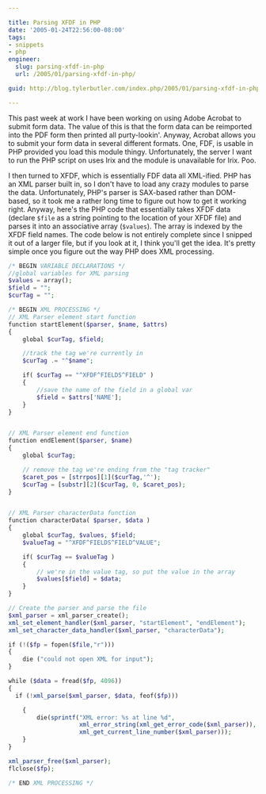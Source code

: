 ```yaml
---

title: Parsing XFDF in PHP
date: '2005-01-24T22:56:00-08:00'
tags:
- snippets
- php
engineer:
  slug: parsing-xfdf-in-php
  url: /2005/01/parsing-xfdf-in-php/

guid: http://blog.tylerbutler.com/index.php/2005/01/parsing-xfdf-in-php/

---
```


This past week at work I have been working on using Adobe Acrobat to submit
form data. The value of this is that the form data can be reimported into the
PDF form then printed all purty-lookin'. Anyway, Acrobat allows you to submit
your form data in several different formats. One, FDF, is usable in PHP
provided you load this module thingy. Unfortunately, the server I want to run
the PHP script on uses Irix and the module is unavailable for Irix. Poo.

I then turned to XFDF, which is essentially FDF data all XML-ified. PHP has an
XML parser built in, so I don't have to load any crazy modules to parse the
data. Unfortunately, PHP's parser is SAX-based rather than DOM-based, so it
took me a rather long time to figure out how to get it working right. Anyway,
here's the PHP code that essentially takes XFDF data (declare `$file` as a
string pointing to the location of your XFDF file) and parses it into an
associative array (`$values`). The array is indexed by the XFDF field names.
The code below is not entirely complete since I snipped it out of a larger
file, but if you look at it, I think you'll get the idea. It's pretty simple
once you figure out the way PHP does XML processing.

```php
/* BEGIN VARIABLE DECLARATIONS */
//global variables for XML parsing
$values = array();
$field = "";
$curTag = "";

/* BEGIN XML PROCESSING */
// XML Parser element start function
function startElement($parser, $name, $attrs)
{
    global $curTag, $field;

    //track the tag we're currently in
    $curTag .= "^$name";

    if( $curTag == "^XFDF^FIELDS^FIELD" )
    {
        //save the name of the field in a global var
        $field = $attrs['NAME'];
    }
}


// XML Parser element end function
function endElement($parser, $name)
{
    global $curTag;

    // remove the tag we're ending from the "tag tracker"
    $caret_pos = [strrpos][1]($curTag,'^');
    $curTag = [substr][2]($curTag, 0, $caret_pos);
}


// XML Parser characterData function
function characterData( $parser, $data )
{
    global $curTag, $values, $field;
    $valueTag = "^XFDF^FIELDS^FIELD^VALUE";

    if( $curTag == $valueTag )
    {
        // we're in the value tag, so put the value in the array
        $values[$field] = $data;
    }
}

// Create the parser and parse the file
$xml_parser = xml_parser_create();
xml_set_element_handler($xml_parser, "startElement", "endElement");
xml_set_character_data_handler($xml_parser, "characterData");

if (!($fp = fopen($file,"r")))
{
    die ("could not open XML for input");
}

while ($data = fread($fp, 4096))
{
  if (!xml_parse($xml_parser, $data, feof($fp)))

    {
        die(sprintf("XML error: %s at line %d",
                    xml_error_string(xml_get_error_code($xml_parser)),
                    xml_get_current_line_number($xml_parser)));
    }
}

xml_parser_free($xml_parser);
flclose($fp);

/* END XML PROCESSING */
```

